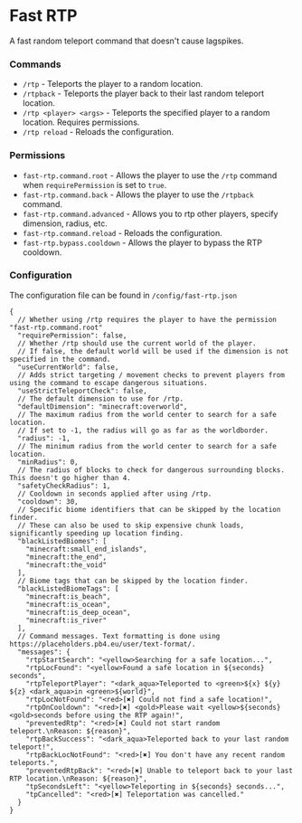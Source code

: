# Fast RTP

A fast random teleport command that doesn't cause lagspikes.

### Commands
- `/rtp` - Teleports the player to a random location.
- `/rtpback` - Teleports the player back to their last random teleport location.
- `/rtp <player> <args>` - Teleports the specified player to a random location. Requires permissions.
- `/rtp reload` - Reloads the configuration.

### Permissions
- `fast-rtp.command.root` - Allows the player to use the `/rtp` command when `requirePermission` is set to `true`.
- `fast-rtp.command.back` - Allows the player to use the `/rtpback` command.
- `fast-rtp.command.advanced` - Allows you to rtp other players, specify dimension, radius, etc.
- `fast-rtp.command.reload` - Reloads the configuration.
- `fast-rtp.bypass.cooldown` - Allows the player to bypass the RTP cooldown.

### Configuration
The configuration file can be found in `/config/fast-rtp.json`

```json5
{
  // Whether using /rtp requires the player to have the permission "fast-rtp.command.root"
  "requirePermission": false,
  // Whether /rtp should use the current world of the player. 
  // If false, the default world will be used if the dimension is not specified in the command.
  "useCurrentWorld": false,
  // Adds strict targeting / movement checks to prevent players from using the command to escape dangerous situations.
  "useStrictTeleportCheck": false,
  // The default dimension to use for /rtp.
  "defaultDimension": "minecraft:overworld",
  // The maximum radius from the world center to search for a safe location.
  // If set to -1, the radius will go as far as the worldborder.
  "radius": -1,
  // The minimum radius from the world center to search for a safe location.
  "minRadius": 0,
  // The radius of blocks to check for dangerous surrounding blocks. This doesn't go higher than 4.
  "safetyCheckRadius": 1,
  // Cooldown in seconds applied after using /rtp.
  "cooldown": 30,
  // Specific biome identifiers that can be skipped by the location finder.
  // These can also be used to skip expensive chunk loads, significantly speeding up location finding.
  "blackListedBiomes": [
    "minecraft:small_end_islands",
    "minecraft:the_end",
    "minecraft:the_void"
  ],
  // Biome tags that can be skipped by the location finder.
  "blackListedBiomeTags": [
    "minecraft:is_beach",
    "minecraft:is_ocean",
    "minecraft:is_deep_ocean",
    "minecraft:is_river"
  ],
  // Command messages. Text formatting is done using https://placeholders.pb4.eu/user/text-format/.
  "messages": {
    "rtpStartSearch": "<yellow>Searching for a safe location...",
    "rtpLocFound": "<yellow>Found a safe location in ${seconds} seconds",
    "rtpTeleportPlayer": "<dark_aqua>Teleported to <green>${x} ${y} ${z} <dark_aqua>in <green>${world}",
    "rtpLocNotFound": "<red>[✖] Could not find a safe location!",
    "rtpOnCooldown": "<red>[✖] <gold>Please wait <yellow>${seconds} <gold>seconds before using the RTP again!",
    "preventedRtp": "<red>[✖] Could not start random teleport.\nReason: ${reason}",
    "rtpBackSuccess": "<dark_aqua>Teleported back to your last random teleport!",
    "rtpBackLocNotFound": "<red>[✖] You don't have any recent random teleports.",
    "preventedRtpBack": "<red>[✖] Unable to teleport back to your last RTP location.\nReason: ${reason}",
    "tpSecondsLeft": "<yellow>Teleporting in ${seconds} seconds...",
    "tpCancelled": "<red>[✖] Teleportation was cancelled."
  }
}
```